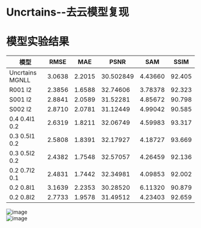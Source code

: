 # Uncrtains--去云模型复现

# 模型实验结果  
模型 | RMSE | MAE | PSNR | SAM | SSIM 
--- | --- | --- | --- | --- | ---
Uncrtains MGNLL | 3.0638 | 2.2015 | 30.502849 | 4.43660 | 92.405
R001 l2 | 2.3856 | 1.6588 | 32.74606 | 3.78378 | 92.323
S001 l2 | 2.8841 | 2.0589 | 31.52281 | 4.85672 | 90.798 
S002 l2 | 2.8710 | 2.0781 | 31.12449 | 4.99042 | 90.585 
0.4 0.4l1 0.2 | 2.6319 | 1.8211 | 32.06749 | 4.59983 | 93.317
0.3 0.5l1 0.2 | 2.5808 | 1.8391 | 32.17927 | 4.18727 | 93.669
0.3 0.5l2 0.2 | 2.4382 | 1.7548 | 32.57057 | 4.26459 | 92.136
0.2 0.7l2 0.1 | 2.4831 | 1.7442 | 32.34981 | 4.09853 | 92.002
0.2 0.8l1 | 3.1639 | 2.2353 | 30.28520 | 6.11320 | 90.879
0.2 0.8l2 | 2.7733 | 1.9578 | 31.49512 | 4.23403 | 92.659


![image](https://github.com/ZYJ-Group/Tanghy/assets/94824386/7efadf28-49df-455d-a929-66e41e23ff4b)  
![image](https://github.com/ZYJ-Group/Tanghy/assets/94824386/cbff4552-30d6-4edd-9390-f0f1f8f867cf)  

